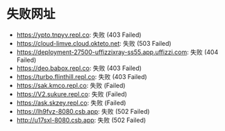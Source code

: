 # 失败网址
- https://ypto.tnpyv.repl.co: 失败 (403
Failed)
- https://cloud-limve.cloud.okteto.net: 失败 (503
Failed)
- https://deployment-27500-uffizzixray-ss55.app.uffizzi.com: 失败 (404
Failed)
- https://deo.babox.repl.co: 失败 (403
Failed)
- https://turbo.flinthill.repl.co: 失败 (403
Failed)
- https://sak.kmco.repl.co: 失败 (Failed)
- https://V2.sukure.repl.co: 失败 (Failed)
- https://ask.skzey.repl.co: 失败 (Failed)
- https://lh9fvz-8080.csb.app: 失败 (502
Failed)
- http://u17sxl-8080.csb.app: 失败 (502
Failed)
